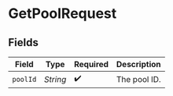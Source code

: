 # GetPoolRequest


## Fields

| Field              | Type               | Required           | Description        |
| ------------------ | ------------------ | ------------------ | ------------------ |
| `poolId`           | *String*           | :heavy_check_mark: | The pool ID.       |